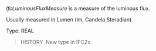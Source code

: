 _IfcLuminousFluxMeasure_ is a measure of the luminous flux.

Usually measured in Lumen (lm, Candela Steradian).

Type: REAL

> HISTORY&nbsp; New type in IFC2x.
